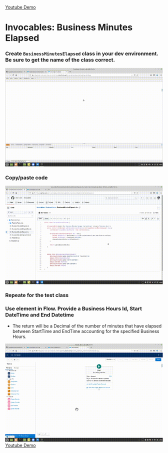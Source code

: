 [Youtube Demo](https://youtu.be/B-bchQQ4Je0)

# Invocables: Business Minutes Elapsed
### Create `BusinessMinutesElapsed` class in your dev environment. Be sure to get the name of the class correct.
![](https://github.com/Ben-Culver/Invocables/blob/main/BusinessHours/ReadmeResources/CreateBusinessMinutesElapsedClass.gif)

### Copy/paste code
![](https://github.com/Ben-Culver/Invocables/blob/main/BusinessHours/ReadmeResources/CopyPaste.gif)
### Repeate for the test class

### Use element in Flow. Provide a Business Hours Id, Start DateTime and End Datetime
- The return will be a Decimal of the number of minutes that have elapsed between StartTime and EndTime
  accounting for the specified Business Hours.
  
![](https://github.com/Ben-Culver/Invocables/blob/main/BusinessHours/ReadmeResources/UseInFlow.gif)
[Youtube Demo](https://youtu.be/B-bchQQ4Je0)
